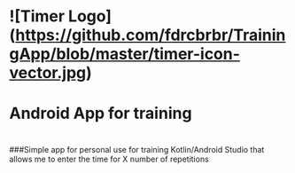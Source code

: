 # ![Timer Logo] (https://github.com/fdrcbrbr/TrainingApp/blob/master/timer-icon-vector.jpg)
#
# Android App for training
#
###Simple app for personal use for training Kotlin/Android Studio that allows me to enter the time for X number of repetitions
